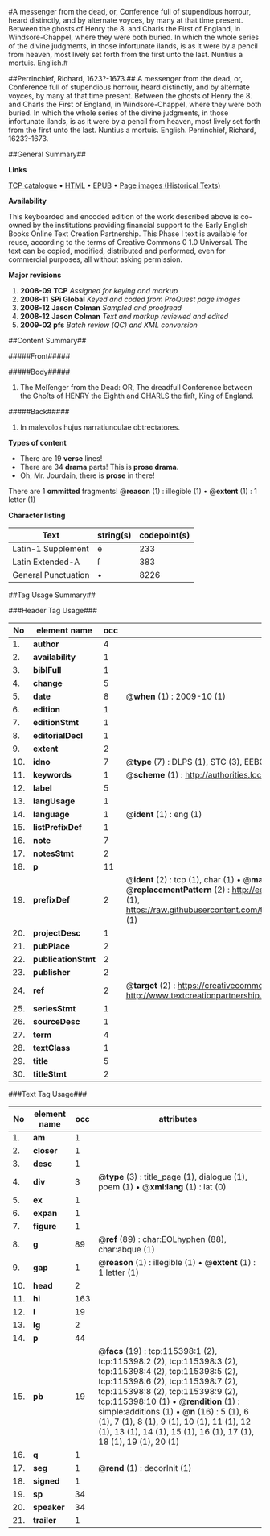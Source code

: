 #A messenger from the dead, or, Conference full of stupendious horrour, heard distinctly, and by alternate voyces, by many at that time present. Between the ghosts of Henry the 8. and Charls the First of England, in Windsore-Chappel, where they were both buried. In which the whole series of the divine judgments, in those infortunate ilands, is as it were by a pencil from heaven, most lively set forth from the first unto the last. Nuntius a mortuis. English.#

##Perrinchief, Richard, 1623?-1673.##
A messenger from the dead, or, Conference full of stupendious horrour, heard distinctly, and by alternate voyces, by many at that time present. Between the ghosts of Henry the 8. and Charls the First of England, in Windsore-Chappel, where they were both buried. In which the whole series of the divine judgments, in those infortunate ilands, is as it were by a pencil from heaven, most lively set forth from the first unto the last.
Nuntius a mortuis. English.
Perrinchief, Richard, 1623?-1673.

##General Summary##

**Links**

[TCP catalogue](http://www.ota.ox.ac.uk/tcp/)  • 
[HTML](http://tei.it.ox.ac.uk/tcp/Texts-HTML/free/A90/A90515.html)  • 
[EPUB](http://tei.it.ox.ac.uk/tcp/Texts-EPUB/free/A90/A90515.epub) • 
[Page images (Historical Texts)](https://data.historicaltexts.jisc.ac.uk/view?pubId=eebo-99863209e&pageId=eebo-99863209e-115398-1)

**Availability**

This keyboarded and encoded edition of the
	       work described above is co-owned by the institutions
	       providing financial support to the Early English Books
	       Online Text Creation Partnership. This Phase I text is
	       available for reuse, according to the terms of Creative
	       Commons 0 1.0 Universal. The text can be copied,
	       modified, distributed and performed, even for
	       commercial purposes, all without asking permission.

**Major revisions**

1. __2008-09__ __TCP__ *Assigned for keying and markup*
1. __2008-11__ __SPi Global__ *Keyed and coded from ProQuest page images*
1. __2008-12__ __Jason Colman__ *Sampled and proofread*
1. __2008-12__ __Jason Colman__ *Text and markup reviewed and edited*
1. __2009-02__ __pfs__ *Batch review (QC) and XML conversion*

##Content Summary##

#####Front#####

#####Body#####

1. The Meſſenger from the Dead: OR, The dreadfull Conference between the Ghoſts of HENRY the Eighth and CHARLS the firſt, King of England.

#####Back#####

1. In malevolos hujus narratiunculae obtrectatores.

**Types of content**

  * There are 19 **verse** lines!
  * There are 34 **drama** parts! This is **prose drama**.
  * Oh, Mr. Jourdain, there is **prose** in there!

There are 1 **ommitted** fragments! 
 @__reason__ (1) : illegible (1)  •  @__extent__ (1) : 1 letter (1)

**Character listing**


|Text|string(s)|codepoint(s)|
|---|---|---|
|Latin-1 Supplement|é|233|
|Latin Extended-A|ſ|383|
|General Punctuation|•|8226|

##Tag Usage Summary##

###Header Tag Usage###

|No|element name|occ|attributes|
|---|---|---|---|
|1.|__author__|4||
|2.|__availability__|1||
|3.|__biblFull__|1||
|4.|__change__|5||
|5.|__date__|8| @__when__ (1) : 2009-10 (1)|
|6.|__edition__|1||
|7.|__editionStmt__|1||
|8.|__editorialDecl__|1||
|9.|__extent__|2||
|10.|__idno__|7| @__type__ (7) : DLPS (1), STC (3), EEBO-CITATION (1), PROQUEST (1), VID (1)|
|11.|__keywords__|1| @__scheme__ (1) : http://authorities.loc.gov/ (1)|
|12.|__label__|5||
|13.|__langUsage__|1||
|14.|__language__|1| @__ident__ (1) : eng (1)|
|15.|__listPrefixDef__|1||
|16.|__note__|7||
|17.|__notesStmt__|2||
|18.|__p__|11||
|19.|__prefixDef__|2| @__ident__ (2) : tcp (1), char (1)  •  @__matchPattern__ (2) : ([0-9\-]+):([0-9IVX]+) (1), (.+) (1)  •  @__replacementPattern__ (2) : http://eebo.chadwyck.com/downloadtiff?vid=$1&page=$2 (1), https://raw.githubusercontent.com/textcreationpartnership/Texts/master/tcpchars.xml#$1 (1)|
|20.|__projectDesc__|1||
|21.|__pubPlace__|2||
|22.|__publicationStmt__|2||
|23.|__publisher__|2||
|24.|__ref__|2| @__target__ (2) : https://creativecommons.org/publicdomain/zero/1.0/ (1), http://www.textcreationpartnership.org/docs/. (1)|
|25.|__seriesStmt__|1||
|26.|__sourceDesc__|1||
|27.|__term__|4||
|28.|__textClass__|1||
|29.|__title__|5||
|30.|__titleStmt__|2||


###Text Tag Usage###

|No|element name|occ|attributes|
|---|---|---|---|
|1.|__am__|1||
|2.|__closer__|1||
|3.|__desc__|1||
|4.|__div__|3| @__type__ (3) : title_page (1), dialogue (1), poem (1)  •  @__xml:lang__ (1) : lat (0)|
|5.|__ex__|1||
|6.|__expan__|1||
|7.|__figure__|1||
|8.|__g__|89| @__ref__ (89) : char:EOLhyphen (88), char:abque (1)|
|9.|__gap__|1| @__reason__ (1) : illegible (1)  •  @__extent__ (1) : 1 letter (1)|
|10.|__head__|2||
|11.|__hi__|163||
|12.|__l__|19||
|13.|__lg__|2||
|14.|__p__|44||
|15.|__pb__|19| @__facs__ (19) : tcp:115398:1 (2), tcp:115398:2 (2), tcp:115398:3 (2), tcp:115398:4 (2), tcp:115398:5 (2), tcp:115398:6 (2), tcp:115398:7 (2), tcp:115398:8 (2), tcp:115398:9 (2), tcp:115398:10 (1)  •  @__rendition__ (1) : simple:additions (1)  •  @__n__ (16) : 5 (1), 6 (1), 7 (1), 8 (1), 9 (1), 10 (1), 11 (1), 12 (1), 13 (1), 14 (1), 15 (1), 16 (1), 17 (1), 18 (1), 19 (1), 20 (1)|
|16.|__q__|1||
|17.|__seg__|1| @__rend__ (1) : decorInit (1)|
|18.|__signed__|1||
|19.|__sp__|34||
|20.|__speaker__|34||
|21.|__trailer__|1||
